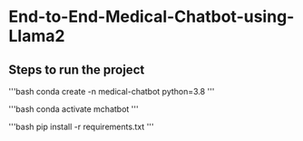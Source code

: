 # End-to-End-Medical-Chatbot-using-Llama2

## Steps to run the project
'''bash
conda create -n medical-chatbot python=3.8
'''

'''bash
conda activate mchatbot
'''

'''bash
pip install -r requirements.txt
'''